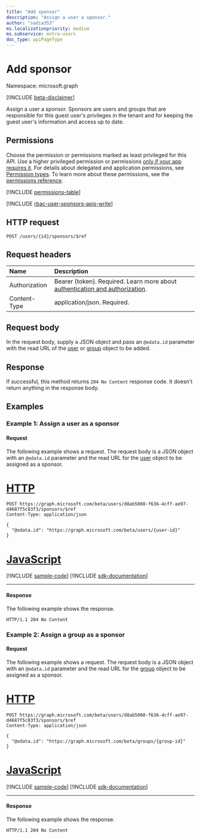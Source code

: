 ```yaml
---
title: "Add sponsor"
description: "Assign a user a sponsor."
author: "sadia353"
ms.localizationpriority: medium
ms.subservice: entra-users
doc_type: apiPageType
---
```


# Add sponsor

Namespace: microsoft.graph

[!INCLUDE [beta-disclaimer](../../includes/beta-disclaimer.md)]

Assign a user a sponsor. Sponsors are users and groups that are responsible for this guest user's privileges in the tenant and for keeping the guest user's information and access up to date.

## Permissions

Choose the permission or permissions marked as least privileged for this API. Use a higher privileged permission or permissions [only if your app requires it](/graph/permissions-overview#best-practices-for-using-microsoft-graph-permissions). For details about delegated and application permissions, see [Permission types](/graph/permissions-overview#permission-types). To learn more about these permissions, see the [permissions reference](/graph/permissions-reference).

<!-- { "blockType": "permissions", "name": "user_post_sponsors" } -->
[!INCLUDE [permissions-table](../includes/permissions/user-post-sponsors-permissions.md)]

[!INCLUDE [rbac-user-sponsors-apis-write](../includes/rbac-for-apis/rbac-user-sponsors-apis-write.md)]

## HTTP request

<!-- {
  "blockType": "ignored"
}
-->
``` http
POST /users/{id}/sponsors/$ref
```

## Request headers

|Name|Description|
|:---|:---|
|Authorization|Bearer {token}. Required. Learn more about [authentication and authorization](/graph/auth/auth-concepts).|
|Content-Type|application/json. Required.|

## Request body

In the request body, supply a JSON object and pass an `@odata.id` parameter with the read URL of the [user](../resources/user.md) or [group](../resources/group.md) object to be added.

## Response

If successful, this method returns `204 No Content` response code. It doesn't return anything in the response body.

## Examples

### Example 1: Assign a user as a sponsor

#### Request

The following example shows a request. The request body is a JSON object with an `@odata.id` parameter and the read URL for the [user](../resources/user.md) object to be assigned as a sponsor.


# [HTTP](#tab/http)
<!-- {
  "blockType": "request",
  "name": "create_userSponsors"
}
-->
``` http
POST https://graph.microsoft.com/beta/users/d8ab5060-f636-4cff-ae97-d4687f5c83f3/sponsors/$ref
Content-Type: application/json

{
  "@odata.id": "https://graph.microsoft.com/beta/users/{user-id}"
}
```

# [JavaScript](#tab/javascript)
[!INCLUDE [sample-code](../includes/snippets/javascript/create-usersponsors-javascript-snippets.md)]
[!INCLUDE [sdk-documentation](../includes/snippets/snippets-sdk-documentation-link.md)]

---

#### Response

The following example shows the response.
<!-- {
  "blockType": "response"
} -->
```http
HTTP/1.1 204 No Content
```

### Example 2: Assign a group as a sponsor

#### Request

The following example shows a request. The request body is a JSON object with an `@odata.id` parameter and the read URL for the [group](../resources/group.md) object to be assigned as a sponsor.

# [HTTP](#tab/http)
<!-- {
  "blockType": "request",
  "name": "create_groupSponsors"
}
-->
``` http
POST https://graph.microsoft.com/beta/users/d8ab5060-f636-4cff-ae97-d4687f5c83f3/sponsors/$ref
Content-Type: application/json

{
  "@odata.id": "https://graph.microsoft.com/beta/groups/{group-id}"
}
```

# [JavaScript](#tab/javascript)
[!INCLUDE [sample-code](../includes/snippets/javascript/create-groupsponsors-javascript-snippets.md)]
[!INCLUDE [sdk-documentation](../includes/snippets/snippets-sdk-documentation-link.md)]

---

#### Response

The following example shows the response.
<!-- {
  "blockType": "response"
} -->
```http
HTTP/1.1 204 No Content
```
